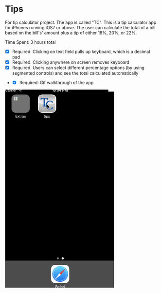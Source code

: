 Tips
====

For tip calculator project. The app is called "TC". This is a tip calculator app for iPhones running iOS7 or above. The user can calculate the total of a bill based on the bill's' amount plus a tip of either 18%, 20%, or 22%.

Time Spent: 3 hours total

* [x] Required: Clicking on text field pulls up keyboard, which is a decimal pad
* [x] Required: Clicking anywhere on screen removes keyboard
* [x] Required: Users can select different percentage options (by using segmented controls) and see the total calculated automatically
* * [x] Required: Gif walkthrough of the app


![WalkThrough](tc_anim.gif)
